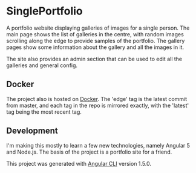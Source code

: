 # SinglePortfolio
A portfolio website displaying galleries of images for a single person. The main page shows the list of galleries in the centre, with random images scrolling along the edge to provide samples of the portfolio. The gallery pages show some information about the gallery and all the images in it.

The site also provides an admin section that can be used to edit all the galleries and general config.

## Docker
The project also is hosted on [Docker](https://hub.docker.com/r/gorea235/single-portfolio/). The 'edge' tag is the latest commit from master, and each tag in the repo is mirrored exactly, with the 'latest' tag being the most recent tag.

## Development
I'm making this mostly to learn a few new technologies, namely Angular 5 and Node.js. The basis of the project is a portfolio site for a friend.

This project was generated with [Angular CLI](https://github.com/angular/angular-cli) version 1.5.0.

